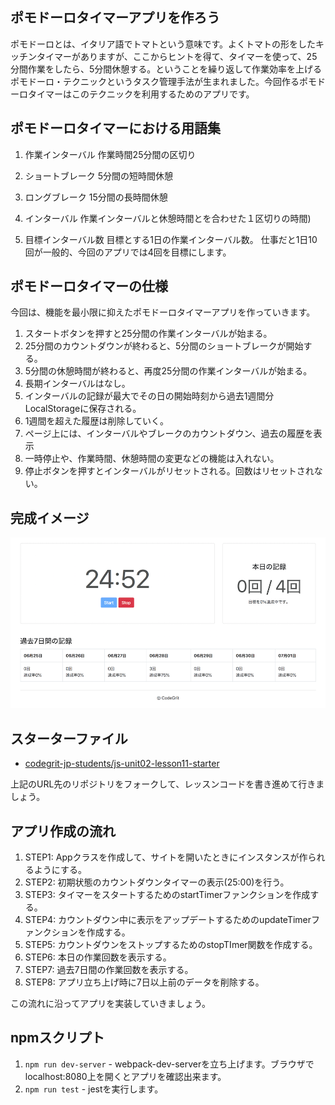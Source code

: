 ## ポモドーロタイマーアプリを作ろう

ポモドーロとは、イタリア語でトマトという意味です。よくトマトの形をしたキッチンタイマーがありますが、ここからヒントを得て、タイマーを使って、25分間作業をしたら、5分間休憩する。ということを繰り返して作業効率を上げるポモドーロ・テクニックというタスク管理手法が生まれました。今回作るポモドーロタイマーはこのテクニックを利用するためのアプリです。

## ポモドーロタイマーにおける用語集

1. 作業インターバル
作業時間25分間の区切り

2. ショートブレーク
5分間の短時間休憩

3. ロングブレーク
15分間の長時間休憩

4. インターバル
作業インターバルと休憩時間とを合わせた１区切りの時間)

5. 目標インターバル数
目標とする1日の作業インターバル数。
仕事だと1日10回が一般的、今回のアプリでは4回を目標にします。

## ポモドーロタイマーの仕様

今回は、機能を最小限に抑えたポモドーロタイマーアプリを作っていきます。

1. スタートボタンを押すと25分間の作業インターバルが始まる。
2. 25分間のカウントダウンが終わると、5分間のショートブレークが開始する。
3. 5分間の休憩時間が終わると、再度25分間の作業インターバルが始まる。
4. 長期インターバルはなし。
5. インターバルの記録が最大でその日の開始時刻から過去1週間分LocalStorageに保存される。
6. 1週間を超えた履歴は削除していく。
7. ページ上には、インターバルやブレークのカウントダウン、過去の履歴を表示
8. 一時停止や、作業時間、休憩時間の変更などの機能は入れない。
9. 停止ボタンを押すとインターバルがリセットされる。回数はリセットされない。

## 完成イメージ

![final](./images/final.png)

## スターターファイル

- [codegrit-jp-students/js-unit02-lesson11-starter](https://github.com/codegrit-jp-students/js-unit02-lesson11-starter)

上記のURL先のリポジトリをフォークして、レッスンコードを書き進めて行きましょう。

## アプリ作成の流れ

1. STEP1: Appクラスを作成して、サイトを開いたときにインスタンスが作られるようにする。
2. STEP2: 初期状態のカウントダウンタイマーの表示(25:00)を行う。
3. STEP3: タイマーをスタートするためのstartTimerファンクションを作成する。
4. STEP4: カウントダウン中に表示をアップデートするためのupdateTimerファンクションを作成する。
5. STEP5: カウントダウンをストップするためのstopTImer関数を作成する。
6. STEP6: 本日の作業回数を表示する。
7. STEP7: 過去7日間の作業回数を表示する。
8. STEP8: アプリ立ち上げ時に7日以上前のデータを削除する。

この流れに沿ってアプリを実装していきましょう。

## npmスクリプト

1. `npm run dev-server` - webpack-dev-serverを立ち上げます。ブラウザでlocalhost:8080上を開くとアプリを確認出来ます。
2. `npm run test` - jestを実行します。